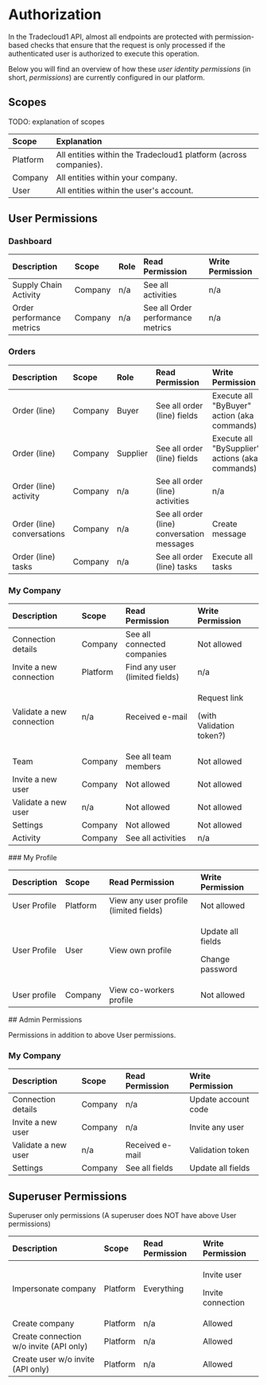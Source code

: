 # Authorization

In the Tradecloud1 API, almost all endpoints are protected with permission-based checks that ensure that the request is only processed if the authenticated user is authorized to execute this operation.

Below you will find an overview of how these _user identity permissions_ \(in short, _permissions_\) are currently configured in our platform.

## Scopes

TODO: explanation of scopes

| Scope | Explanation |
| :--- | :--- |
| Platform | All entities within the Tradecloud1 platform \(across companies\). |
| Company | All entities within your company. |
| User | All entities within the user's account. |

## User Permissions

### Dashboard

| Description | Scope | Role | Read Permission | Write Permission |
| :--- | :--- | :--- | :--- | :--- |
| Supply Chain Activity | Company | n/a | See all activities | n/a |
| Order performance metrics | Company | n/a | See all Order performance metrics | n/a |

### Orders

| Description | Scope | Role | Read Permission | Write Permission |
| :--- | :--- | :--- | :--- | :--- |
| Order \(line\) | Company | Buyer | See all order \(line\) fields | Execute all "ByBuyer" action \(aka commands\) |
| Order \(line\) | Company | Supplier | See all order \(line\) fields | Execute all "BySupplier" actions \(aka commands\) |
| Order \(line\) activity | Company | n/a | See all order \(line\) activities | n/a |
| Order \(line\) conversations | Company | n/a | See all order \(line\) conversation messages | Create message |
| Order \(line\) tasks | Company | n/a | See all order \(line\) tasks | Execute all tasks |

### My Company

<table>
  <thead>
    <tr>
      <th style="text-align:left">Description</th>
      <th style="text-align:left">Scope</th>
      <th style="text-align:left">Read Permission</th>
      <th style="text-align:left">Write Permission</th>
    </tr>
  </thead>
  <tbody>
    <tr>
      <td style="text-align:left">Connection details</td>
      <td style="text-align:left">Company</td>
      <td style="text-align:left">See all connected companies</td>
      <td style="text-align:left">Not allowed</td>
    </tr>
    <tr>
      <td style="text-align:left">Invite a new connection</td>
      <td style="text-align:left">Platform</td>
      <td style="text-align:left">Find any user (limited fields)</td>
      <td style="text-align:left">n/a</td>
    </tr>
    <tr>
      <td style="text-align:left">Validate a new connection</td>
      <td style="text-align:left">n/a</td>
      <td style="text-align:left">Received e-mail</td>
      <td style="text-align:left">
        <p>Request link</p>
        <p>(with Validation token?)</p>
      </td>
    </tr>
    <tr>
      <td style="text-align:left">Team</td>
      <td style="text-align:left">Company</td>
      <td style="text-align:left">See all team members</td>
      <td style="text-align:left">Not allowed</td>
    </tr>
    <tr>
      <td style="text-align:left">Invite a new user</td>
      <td style="text-align:left">Company</td>
      <td style="text-align:left">Not allowed</td>
      <td style="text-align:left">Not allowed</td>
    </tr>
    <tr>
      <td style="text-align:left">Validate a new user</td>
      <td style="text-align:left">n/a</td>
      <td style="text-align:left">Not allowed</td>
      <td style="text-align:left">Not allowed</td>
    </tr>
    <tr>
      <td style="text-align:left">Settings</td>
      <td style="text-align:left">Company</td>
      <td style="text-align:left">Not allowed</td>
      <td style="text-align:left">Not allowed</td>
    </tr>
    <tr>
      <td style="text-align:left">Activity</td>
      <td style="text-align:left">Company</td>
      <td style="text-align:left">See all activities</td>
      <td style="text-align:left">n/a</td>
    </tr>
  </tbody>
</table>### My Profile

<table>
  <thead>
    <tr>
      <th style="text-align:left">Description</th>
      <th style="text-align:left">Scope</th>
      <th style="text-align:left">Read Permission</th>
      <th style="text-align:left">Write Permission</th>
    </tr>
  </thead>
  <tbody>
    <tr>
      <td style="text-align:left">User Profile</td>
      <td style="text-align:left">Platform</td>
      <td style="text-align:left">View any user profile (limited fields)</td>
      <td style="text-align:left">Not allowed</td>
    </tr>
    <tr>
      <td style="text-align:left">User Profile</td>
      <td style="text-align:left">User</td>
      <td style="text-align:left">View own profile</td>
      <td style="text-align:left">
        <p>Update all fields</p>
        <p>Change password</p>
      </td>
    </tr>
    <tr>
      <td style="text-align:left">User profile</td>
      <td style="text-align:left">Company</td>
      <td style="text-align:left">View co-workers profile</td>
      <td style="text-align:left">Not allowed</td>
    </tr>
  </tbody>
</table>## Admin Permissions

Permissions in addition to above User permissions.

### My Company

| Description | Scope | Read Permission | Write Permission |
| :--- | :--- | :--- | :--- |
| Connection details | Company | n/a | Update account code |
| Invite a new user | Company | n/a | Invite any user |
| Validate a new user | n/a | Received e-mail | Validation token |
| Settings | Company | See all fields | Update all fields |

## Superuser Permissions

Superuser only permissions \(A superuser does NOT have above User permissions\)

<table>
  <thead>
    <tr>
      <th style="text-align:left">Description</th>
      <th style="text-align:left">Scope</th>
      <th style="text-align:left">Read Permission</th>
      <th style="text-align:left">Write Permission</th>
    </tr>
  </thead>
  <tbody>
    <tr>
      <td style="text-align:left">Impersonate company</td>
      <td style="text-align:left">Platform</td>
      <td style="text-align:left">Everything</td>
      <td style="text-align:left">
        <p>Invite user</p>
        <p>Invite connection</p>
      </td>
    </tr>
    <tr>
      <td style="text-align:left">Create company</td>
      <td style="text-align:left">Platform</td>
      <td style="text-align:left">n/a</td>
      <td style="text-align:left">Allowed</td>
    </tr>
    <tr>
      <td style="text-align:left">Create connection w/o invite (API only)</td>
      <td style="text-align:left">Platform</td>
      <td style="text-align:left">n/a</td>
      <td style="text-align:left">Allowed</td>
    </tr>
    <tr>
      <td style="text-align:left">Create user w/o invite (API only)</td>
      <td style="text-align:left">Platform</td>
      <td style="text-align:left">n/a</td>
      <td style="text-align:left">Allowed</td>
    </tr>
  </tbody>
</table>
